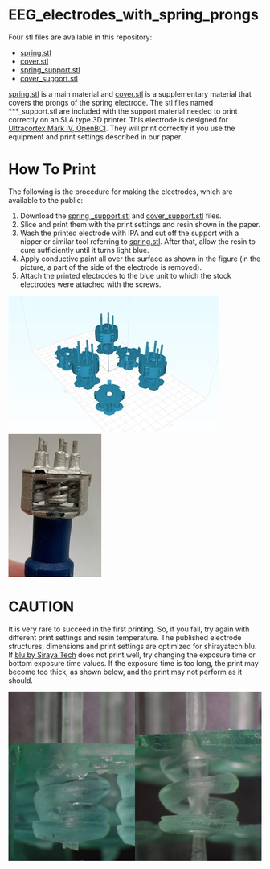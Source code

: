 # EEG_electrodes_with_spring_prongs

Four stl files are available in this repository: 
- [spring.stl][1]
- [cover.stl][2]
- [spring_support.stl][3]
- [cover_support.stl][4]

[spring.stl][1] is a main material and [cover.stl][1] is a supplementary material that covers the prongs of the spring electrode. The stl files named ***_support.stl are included with the support material needed to print correctly on an SLA type 3D printer.
This electrode is designed for [Ultracortex Mark IV, OpenBCI](https://docs.openbci.com/docs/04AddOns/01-Headwear/MarkIV). They will print correctly if you use the equipment and print settings described in our paper.

# How To Print
The following is the procedure for making the electrodes, which are available to the public:
1. Download the [spring _support.stl][3] and [cover_support.stl][4] files.
2. Slice and print them with the print settings and resin shown in the paper. 
3. Wash the printed electrode with IPA and cut off the support with a nipper or similar tool referring to [spring.stl][1]. After that, allow the resin to cure sufficiently until it turns light blue.
4. Apply conductive paint all over the surface as shown in the figure (in the picture, a part of the side of the electrode is removed).
5. Attach the printed electrodes to the blue unit to which the stock electrodes were attached with the screws.

![electrodes print settings](https://github.com/1nakatan/omake/blob/master/img1.jpg "Slice and print")
![PAINT](https://github.com/1nakatan/omake/blob/master/img2.jpg "Cpnductive paste painting")

# CAUTION
It is very rare to succeed in the first printing. So, if you fail, try again with different print settings and resin temperature.
The published electrode structures, dimensions and print settings are optimized for shirayatech blu. If [blu by Siraya Tech](https://siraya.tech/products/blu-by-siraya-tech-for-lcd-resin-printers-1kg) does not print well, try changing the exposure time or bottom exposure time values. If the exposure time is too long, the print may become too thick, as shown below, and the print may not perform as it should.

![ERROR](https://github.com/1nakatan/omake/blob/master/img3.jpg "Exposure time is too long")

[1]:https://github.com/1nakatan/EEG_electrodes_with_coiled-spring_prongs/blob/master/spring.stl
[2]:https://github.com/1nakatan/EEG_electrodes_with_coiled-spring_prongs/blob/master/cover.stl
[3]:https://github.com/1nakatan/EEG_electrodes_with_coiled-spring_prongs/blob/master/spring_support.stl
[4]:https://github.com/1nakatan/EEG_electrodes_with_coiled-spring_prongs/blob/master/cover_support.stl
